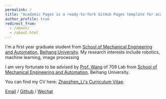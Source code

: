 ```yaml
---
permalink: /
title: "Academic Pages is a ready-to-fork GitHub Pages template for academic personal websites"
author_profile: true
redirect_from: 
  - /about/
  - /about.html
---
```


I'm a first year graduate student from [School of Mechanical Engineering and Automation](http://www.me.buaa.edu.cn/), [Beihang University](https://www.buaa.edu.cn/). My research interests include robotics, machine learning, image processing

I am very fortunate to be advised by [Prof. Wang]([https://www.XXX.com/](http://www.me.buaa.edu.cn/info/1072/1897.htm)) of 709 Lab from [School of Mechanical Engineering and Automation](http://www.me.buaa.edu.cn/), Beihang University.

You can find my CV here: [Zhaozhen_Li's Curriculum Vitae](../assets/Curriculum_Vitae.pdf).

[Email](18800102071@126.com) / [Github](https://github.com/ZhaozhenLi020207) / [Wechat](../images/wechat.jpg) 

